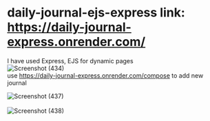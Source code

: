 # daily-journal-ejs-express link: https://daily-journal-express.onrender.com/

I have used Express, EJS for dynamic pages
<br />
![Screenshot (434)](https://user-images.githubusercontent.com/103761502/209527106-89022e5b-6840-4797-b149-954dfefcff7e.png)
<br />
use https://daily-journal-express.onrender.com/compose to add new journal<br />

![Screenshot (437)](https://user-images.githubusercontent.com/103761502/209527199-9353e095-6ca2-4c80-9d5f-4d901660e8ea.png)
<br /><br />
![Screenshot (438)](https://user-images.githubusercontent.com/103761502/209527214-428d5e92-2073-49ea-baf8-2432262388a4.png)
